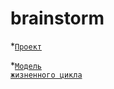 # brainstorm
*<code>[Проект](https://github.com/lab3z0/brainstorm/blob/main/project.md)</code>

*<code>[Модель жизненного цикла](https://github.com/lab3z0/brainstorm/blob/main/lifecycle.md)</code>
